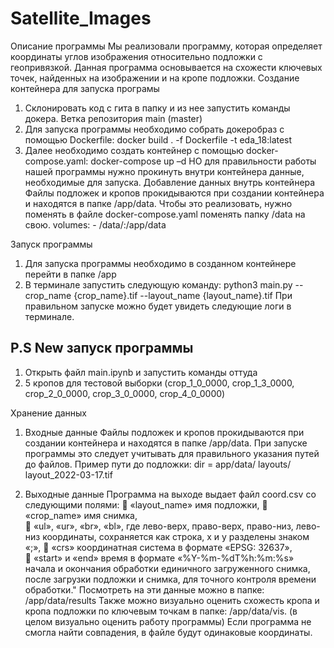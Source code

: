 # Satellite_Images

Описание программы 
Мы реализовали программу, которая определяет координаты углов изображения относительно подложки с геопривязкой. Данная программа основывается на схожести ключевых точек, найденных на изображении и на кропе подложки.
Создание контейнера для запуска програмы  
1.	Склонировать код с гита в папку и из нее запустить команды докера. Ветка репозитория main (master)
2.	Для запуска программы необходимо собрать докеробраз с помощью Dockerfile:
docker build . -f Dockerfile -t eda_18:latest
3.	Далее необходимо создать контейнер с помощью docker-compose.yaml:
docker-compose up –d
НО для правильности работы нашей программы нужно прокинуть внутри контейнера данные, необходимые для запуска.
Добавление данных внутрь контейнера
	Файлы подложек и кропов прокидываются при создании контейнера и находятся в папке /app/data. Чтобы это реализовать, нужно поменять в файле docker-compose.yaml поменять папку /data на свою.
volumes:
      	- /data/:/app/data

Запуск программы 
1.	Для запуска программы необходимо в созданном контейнере перейти в папке /app
2.	В терминале запустить следующую команду:
python3 main.py --crop_name {crop_name}.tif --layout_name {layout_name}.tif
При правильном запуске можно будет увидеть следующие логи в терминале.
## P.S New запуск программы
1. Открыть файл main.ipynb и запустить команды оттуда
2. 5 кропов для тестовой выборки (crop_1_0_0000, crop_1_3_0000, crop_2_0_0000, crop_3_0_0000, crop_4_0_0000) 

Хранение данных 
1.	Входные данные
	Файлы подложек и кропов прокидываются при создании контейнера и находятся в папке /app/data. При запуске программы это следует учитывать для правильного указания путей до файлов. 
Пример пути до подложки:
dir = app/data/ layouts/ layout_2022-03-17.tif

2.	Выходные данные 
Программа на выходе выдает файл coord.csv со следующими полями:
	«layout_name» имя подложки, 
	«crop_name» имя снимка,   
	«ul», «ur», «br», «bl», где лево-верх, право-верх, право-низ, лево-низ координаты, сохраняется как строка, х и у разделены знаком «;»,
	«crs» координатная система в формате «EPSG: 32637»,  
	«start» и «end» время в формате «%Y-%m-%dT%h:%m:%s» начала и окончания обработки единичного загруженного снимка, после загрузки подложки и снимка, для точного контроля времени обработки."
Посмотреть на эти данные можно в папке: /app/data/results
Также можно визуально оценить схожесть кропа и кропа подложки по ключевым точкам в папке: /app/data/vis. (в целом визуально оценить работу программы)
Если программа не смогла найти совпадения, в файле будут одинаковые координаты.



